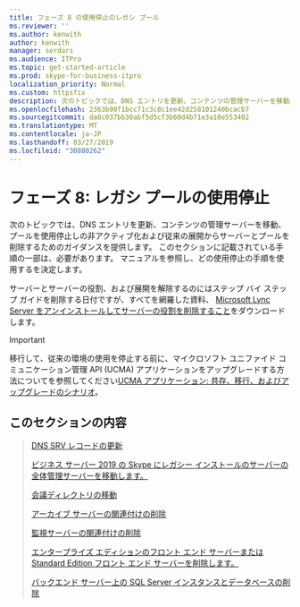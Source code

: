 ```yaml
---
title: フェーズ 8 の使用停止のレガシ プール
ms.reviewer: ''
ms.author: kenwith
author: kenwith
manager: serdars
ms.audience: ITPro
ms.topic: get-started-article
ms.prod: skype-for-business-itpro
localization_priority: Normal
ms.custom: httpsfix
description: 次のトピックでは、DNS エントリを更新、コンテンツの管理サーバーを移動、プールを使用停止しの非アクティブ化および従来の展開からサーバーとプールを削除するためのガイダンスを提供します。 このセクションに記載されている手順の一部は、必要があります。 マニュアルを参照し、どの使用停止の手順を使用するを決定します。
ms.openlocfilehash: 2363b90f1bcc71c3c8c1ee42d258101240bcacb7
ms.sourcegitcommit: da8c037bb30abf5d5cf3b60d4b71e3a10e553402
ms.translationtype: MT
ms.contentlocale: ja-JP
ms.lasthandoff: 03/27/2019
ms.locfileid: "30880262"
---
```

# <a name="phase-8-decommission-legacy-pools"></a>フェーズ 8: レガシ プールの使用停止

次のトピックでは、DNS エントリを更新、コンテンツの管理サーバーを移動、プールを使用停止しの非アクティブ化および従来の展開からサーバーとプールを削除するためのガイダンスを提供します。 このセクションに記載されている手順の一部は、必要があります。 マニュアルを参照し、どの使用停止の手順を使用するを決定します。 
  
サーバーとサーバーの役割、および展開を解除するのにはステップ バイ ステップ ガイドを削除する日付ですが、すべてを網羅した資料、 [Microsoft Lync Server をアンインストールしてサーバーの役割を削除すること](https://go.microsoft.com/fwlink/p/?linkId=246227)をダウンロードします。 
  
> [!IMPORTANT]
> 移行して、従来の環境の使用を停止する前に、マイクロソフト ユニファイド コミュニケーション管理 API (UCMA) アプリケーションをアップグレードする方法についてを参照してください[UCMA アプリケーション: 共存、移行、およびアップグレードのシナリオ](https://go.microsoft.com/fwlink/p/?LinkId=269555)。
  
## <a name="in-this-section"></a>このセクションの内容

> [DNS SRV レコードの更新](update-dns-srv-records.md)
> 
> [ビジネス サーバー 2019 の Skype にレガシー インストールのサーバーの全体管理サーバーを移動します。](move-the-central-management-server.md)
> 
> [会議ディレクトリの移動](move-conference-directories.md)
> 
> [アーカイブ サーバーの関連付けの削除](remove-the-archiving-server-association.md)
> 
> [監視サーバーの関連付けの削除](remove-the-monitoring-server-association.md)
> 
> [エンタープライズ エディションのフロント エンド サーバーまたは Standard Edition フロント エンド サーバーを削除します。](remove-the-front-end-server.md)
> 
> [バックエンド サーバー上の SQL Server インスタンスとデータベースの削除](remove-sql-server-instances-and-databases-on-the-back-end-server.md)
    

